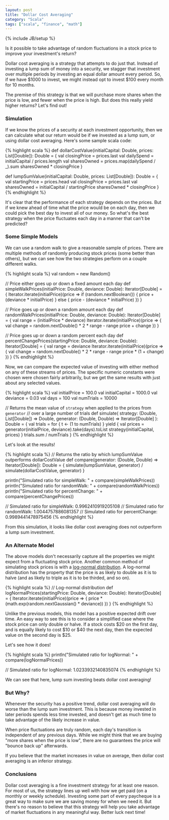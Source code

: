 ```yaml
---
layout: post
title: "Dollar Cost Averaging"
category: "Scala"
tags: ["scala", "finance", "math"]
---
```

{% include JB/setup %}

Is it possible to take advantage of random fluctuations in a stock price to improve your investment's return?

Dollar cost averaging is a strategy that attempts to do just that.
Instead of investing a lump sum of money into a security, we stagger that investment over multiple periods by investing an equal dollar amount every period.
So, if we have $1000 to invest, we might instead opt to invest $100 every month for 10 months.

The premise of this strategy is that we will purchase more shares when the price is low, and fewer when the price is high.
But does this really yield higher returns?
Let's find out!

### Simulation

If we know the prices of a security at each investment opportunity, then we can calculate what our return would be if we invested as a lump sum, or using dollar cost averaging.
Here's some sample scala code:

{% highlight scala %}
def dollarCostValue(initialCapital: Double, prices: List[Double]): Double = {
  val closingPrice = prices.last
  val dailySpend = initialCapital / prices.length
  val sharesOwned = prices.map(dailySpend / _).sum
  sharesOwned * closingPrice
}

def lumpSumValue(initialCapital: Double, prices: List[Double]): Double = {
  val startingPrice = prices.head
  val closingPrice = prices.last
  val sharesOwned = initialCapital / startingPrice
  sharesOwned * closingPrice
}
{% endhighlight %}

It's clear that the performance of each strategy depends on the prices.
But if we knew ahead of time what the price would be on each day, then we could pick the best day to invest all of our money.
So what's the best strategy when the price fluctuates each day in a manner that can't be predicted?

### Some Simple Models

We can use a random walk to give a reasonable sample of prices.
There are multiple methods of randomly producing stock prices (some better than others), but we can see how the two strategies perform on a couple different walks.

{% highlight scala %}
val random = new Random()

// Price either goes up or down a fixed amount each day
def simpleWalkPrices(initialPrice: Double, deviance: Double): Iterator[Double] = {
  Iterator.iterate(initialPrice)(price =>
    if (random.nextBoolean()) {
      price + (deviance * initialPrice)
    } else {
      price - (deviance * initialPrice)
    })
}

// Price goes up or down a random amount each day
def randomWalkPrices(initialPrice: Double, deviance: Double): Iterator[Double] = {
  val range = (initialPrice * deviance)
  Iterator.iterate(initialPrice)(price => {
    val change = random.nextDouble() * 2 * range - range
    price + change
  })
}

// Price goes up or down a random percent each day
def percentChangePrices(startingPrice: Double, deviance: Double): Iterator[Double] = {
  val range = deviance
  Iterator.iterate(initialPrice)(price => {
    val change = random.nextDouble() * 2 * range - range
    price * (1 + change)
  })
}
{% endhighlight %}

Now, we can compare the expected value of investing with either method on any of these streams of prices.
The specific numeric constants were chosen were chosen fairly arbitrarily, but we get the same results with just about any selected values.

{% highlight scala %}
val initialPrice = 100.0
val initialCapital = 1000.0
val deviance = 0.03
val days = 100
val numTrials = 10000

// Returns the mean value of `strategy` when applied to the prices from `generator`
// over a large number of trials
def simulate(
  strategy: (Double, List[Double]) => Double,
  generator: (Double, Double) => Iterator[Double]
): Double = {
  val trials = for {
    t <- (1 to numTrials)
  } yield {
    val prices = generator(initialPrice, deviance).take(days).toList
    strategy(initialCapital, prices)
  }
  trials.sum / numTrials
}
{% endhighlight %}

Let's look at the results!

{% highlight scala %}
// Returns the ratio by which lumpSumValue outperforms dollarCostValue
def compare(generator: (Double, Double) => Iterator[Double]): Double = {
  simulate(lumpSumValue, generator) / simulate(dollarCostValue, generator)
}

println("Simulated ratio for simpleWalk: " + compare(simpleWalkPrices))
println("Simulated ratio for randomWalk: " + compare(randomWalkPrices))
println("Simulated ratio for percentChange: " + compare(percentChangePrices))

// Simulated ratio for simpleWalk: 0.9962410919205108
// Simulated ratio for randomWalk: 1.0044757886081357
// Simulated ratio for percentChange: 0.9989441478975456
{% endhighlight %}

From this simulation, it looks like dollar cost averaging does not outperform a lump sum investment.

### An Alternate Model

The above models don't necessarily capture all the properties we might expect from a fluctuating stock price.
Another common method of simulating stock prices is with a [log-normal distribution][1].
A log-normal distribution has the property that the price is as likely to double as it is to halve (and as likely to triple as it is to be thirded, and so on).

[1]: http://en.wikipedia.org/wiki/Log-normal_distribution

{% highlight scala %}
// Log-normal distribution
def logNormalPrices(startingPrice: Double, deviance: Double): Iterator[Double] = {
  Iterator.iterate(initialPrice)(price => {
    price * (math.exp(random.nextGaussian() * deviance))
  })
}
{% endhighlight %}

Unlike the previous models, this model has a positive expected drift over time.
An easy way to see this is to consider a simplified case where the stock price can only double or halve.
If a stock costs $20 on the first day, and is equally likely to cost $10 or $40 the next day, then the expected value on the second day is $25.

Let's see how it does!

{% highlight scala %}
println("Simulated ratio for logNormal: " + compare(logNormalPrices))

// Simulated ratio for logNormal: 1.0233932140835074
{% endhighlight %}

We can see that here, lump sum investing beats dollar cost averaging!

### But Why?

Whenever the security has a positive trend, dollar cost averaging will do worse than the lump sum investment.
This is because money invested in later periods spends less time invested, and doesn't get as much time to take advantage of the likely increase in value.

When price fluctuations are truly random, each day's transition is independent of any previous days.
While we might think that we are buying "more shares when the price is low", there are no guarantees the price will
"bounce back up" afterwards.

If you believe that the market increases in value on average, then dollar cost averaging is an inferior strategy.

### Conclusions

Dollar cost averaging is a fine investment strategy for at least one reason.
For most of us, the strategy lines up well with how we get paid (on a monthly or weekly schedule).
Investing some part of every paycheque is a great way to make sure we are saving money for when we need it.
But there's no reason to believe that this strategy will help you take advantage of market fluctuations in any meaningful way.
Better luck next time!


